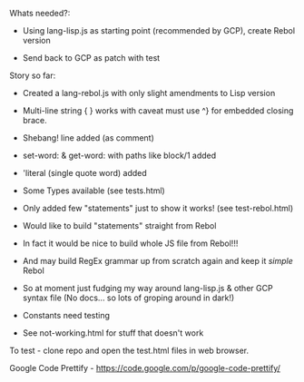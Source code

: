 Whats needed?:

- Using lang-lisp.js as starting point (recommended by GCP), create Rebol version

- Send back to GCP as patch with test


Story so far:

- Created a lang-rebol.js with only slight amendments to Lisp version

- Multi-line string { } works with caveat must use ^} for embedded closing brace.

- Shebang! line added (as comment)

- set-word: & get-word: with paths like block/1 added

- 'literal (single quote word) added

- Some Types available (see tests.html)

- Only added few "statements" just to show it works! (see test-rebol.html)

- Would like to build "statements" straight from Rebol

- In fact it would be nice to build whole JS file from Rebol!!!

- And may build RegEx grammar up from scratch again and keep it *simple* Rebol

- So at moment just fudging my way around lang-lisp.js & other GCP syntax file
  (No docs... so lots of groping around in dark!)

- Constants need testing

- See not-working.html for stuff that doesn't work


To test - clone repo and open the test.html files in web browser.

Google Code Prettify - https://code.google.com/p/google-code-prettify/
